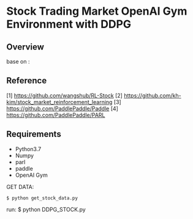 # Stock Trading Market OpenAI Gym Environment with DDPG 

## Overview
base on :

## Reference

[1] https://github.com/wangshub/RL-Stock
[2] https://github.com/kh-kim/stock_market_reinforcement_learning
[3] https://github.com/PaddlePaddle/Paddle
[4] https://github.com/PaddlePaddle/PARL


## Requirements

- Python3.7
- Numpy
- parl
- paddle
- OpenAI Gym


GET DATA:

	$ python get_stock_data.py
run:
        $ python DDPG_STOCK.py
        

